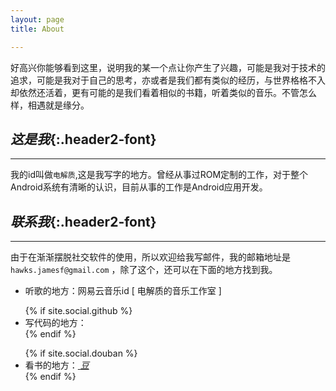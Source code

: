 ```yaml
---
layout: page 
title: About

---
```

<!-- ![]({{site.baseurl}}/asset/avatar.png){:.avatar} -->
好高兴你能够看到这里，说明我的某一个点让你产生了兴趣，可能是我对于技术的追求，可能是我对于自己的思考，亦或者是我们都有类似的经历，与世界格格不入却依然还活着，更有可能的是我们看着相似的书籍，听着类似的音乐。不管怎么样，相遇就是缘分。

## *这是我*{:.header2-font}

---------

<!-- 我的id叫做`电解质的狗窝`,毕业于非名牌大学的非计算机专业，但是如老罗一样我并没有感到自卑。我认为兴趣和才能驱动的事情，至少不会让我迷失方向。

我喜欢数学，却对数字不敏感，所以就成了金融白痴；逻辑思维却是我擅长的，所以跳进了计算机行业。
我喜欢文学，却对华丽的现代文不感兴趣，所以看不惯太过于正能量的事物；古文的简洁是我最为喜欢的。
我喜欢历史，但是精力所限没有阅读大量的与之相关的文字，所以不敢评头论足，希望接下来能大量阅读历史。
我喜欢走神，有旺盛的想象力，如果我有文学天赋，可能我的想象力现在就用于文学创造。
我喜欢旅行，但是却没有时间和钱。
我喜欢篮球，是意识流和操控节奏的能手，但是天赋不足，明明是有打内线的脑子，却在外线徘徊。
我喜欢书店，纯粹就是为了装个逼
我喜欢。。。。。。 -->

我的id叫做`电解质`,这是我写字的地方。曾经从事过ROM定制的工作，对于整个Android系统有清晰的认识，目前从事的工作是Android应用开发。

## *联系我*{:.header2-font}
---------
由于在渐渐摆脱社交软件的使用，所以欢迎给我写邮件，我的邮箱地址是  `hawks.jamesf@gmail.com` ，除了这个，还可以在下面的地方找到我。
<ul>
<li>听歌的地方：网易云音乐id [ 电解质的音乐工作室 ]</li>
</ul>
<ul>
 {% if site.social.github %}
    <li>
     写代码的地方： <a title="{{ site.social.github }} on Github" href="https://github.com/{{ site.social.github }}" target="_blank"><i class="fa fa-github fa-2x"></i></a>
    </li>
  {% endif %}
</ul>

<ul>
  {% if site.social.douban %}
  <li>
    看书的地方：<a title="{{ site.social.douban }} douban" href="https://www.douban.com/people/{{ site.social.douban }} " target="_blank">
      <!-- <span class="fa-stack fa-lg"> -->
        <!-- <i class="fa   fa-inverse  fa-2x">知</i> -->
        <i class="fa   fa-stop-circle  fa-2x">豆</i>
        <!-- <i class="fa fa-check-circle fa-2x"></i> -->
        <!-- <i class="fa fa-stack-1x fa-circle-o"></i> -->
      <!-- </span> -->
    </a>
  </li>
{% endif %}
</ul>



